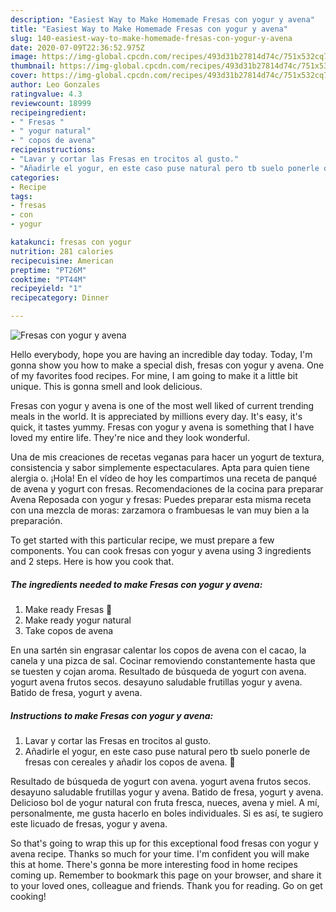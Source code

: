 ```yaml
---
description: "Easiest Way to Make Homemade Fresas con yogur y avena"
title: "Easiest Way to Make Homemade Fresas con yogur y avena"
slug: 140-easiest-way-to-make-homemade-fresas-con-yogur-y-avena
date: 2020-07-09T22:36:52.975Z
image: https://img-global.cpcdn.com/recipes/493d31b27814d74c/751x532cq70/fresas-con-yogur-y-avena-foto-principal.jpg
thumbnail: https://img-global.cpcdn.com/recipes/493d31b27814d74c/751x532cq70/fresas-con-yogur-y-avena-foto-principal.jpg
cover: https://img-global.cpcdn.com/recipes/493d31b27814d74c/751x532cq70/fresas-con-yogur-y-avena-foto-principal.jpg
author: Leo Gonzales
ratingvalue: 4.3
reviewcount: 18999
recipeingredient:
- " Fresas "
- " yogur natural"
- " copos de avena"
recipeinstructions:
- "Lavar y cortar las Fresas en trocitos al gusto."
- "Añadirle el yogur, en este caso puse natural pero tb suelo ponerle de fresas con cereales y añadir los copos de avena. 🥣"
categories:
- Recipe
tags:
- fresas
- con
- yogur

katakunci: fresas con yogur 
nutrition: 281 calories
recipecuisine: American
preptime: "PT26M"
cooktime: "PT44M"
recipeyield: "1"
recipecategory: Dinner

---
```



![Fresas con yogur y avena](https://img-global.cpcdn.com/recipes/493d31b27814d74c/751x532cq70/fresas-con-yogur-y-avena-foto-principal.jpg)

Hello everybody, hope you are having an incredible day today. Today, I'm gonna show you how to make a special dish, fresas con yogur y avena. One of my favorites food recipes. For mine, I am going to make it a little bit unique. This is gonna smell and look delicious.

Fresas con yogur y avena is one of the most well liked of current trending meals in the world. It is appreciated by millions every day. It's easy, it's quick, it tastes yummy. Fresas con yogur y avena is something that I have loved my entire life. They're nice and they look wonderful.

Una de mis creaciones de recetas veganas para hacer un yogurt de textura, consistencia y sabor simplemente espectaculares. Apta para quien tiene alergia o. ¡Hola! En el vídeo de hoy les compartimos una receta de panqué de avena y yogurt con fresas. Recomendaciones de la cocina para preparar Avena Reposada con yogur y fresas: Puedes preparar esta misma receta con una mezcla de moras: zarzamora o frambuesas le van muy bien a la preparación.


To get started with this particular recipe, we must prepare a few components. You can cook fresas con yogur y avena using 3 ingredients and 2 steps. Here is how you cook that.

<!--inarticleads1-->

##### The ingredients needed to make Fresas con yogur y avena:

1. Make ready  Fresas 🍓
1. Make ready  yogur natural
1. Take  copos de avena


En una sartén sin engrasar calentar los copos de avena con el cacao, la canela y una pizca de sal. Cocinar removiendo constantemente hasta que se tuesten y cojan aroma. Resultado de búsqueda de yogurt con avena. yogurt avena frutos secos. desayuno saludable frutillas yogur y avena. Batido de fresa, yogurt y avena. 

<!--inarticleads2-->

##### Instructions to make Fresas con yogur y avena:

1. Lavar y cortar las Fresas en trocitos al gusto.
1. Añadirle el yogur, en este caso puse natural pero tb suelo ponerle de fresas con cereales y añadir los copos de avena. 🥣


Resultado de búsqueda de yogurt con avena. yogurt avena frutos secos. desayuno saludable frutillas yogur y avena. Batido de fresa, yogurt y avena. Delicioso bol de yogur natural con fruta fresca, nueces, avena y miel. A mí, personalmente, me gusta hacerlo en boles individuales. Si es así, te sugiero este licuado de fresas, yogur y avena. 

So that's going to wrap this up for this exceptional food fresas con yogur y avena recipe. Thanks so much for your time. I'm confident you will make this at home. There's gonna be more interesting food in home recipes coming up. Remember to bookmark this page on your browser, and share it to your loved ones, colleague and friends. Thank you for reading. Go on get cooking!
